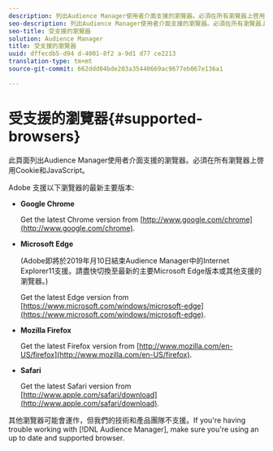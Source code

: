 ```yaml
---
description: 列出Audience Manager使用者介面支援的瀏覽器。必須在所有瀏覽器上啓用Cookie和JavaScript。
seo-description: 列出Audience Manager使用者介面支援的瀏覽器。必須在所有瀏覽器上啓用Cookie和JavaScript。
seo-title: 受支援的瀏覽器
solution: Audience Manager
title: 受支援的瀏覽器
uuid: dffecdb5-d94 d-4001-8f2 a-9d1 d77 ce2213
translation-type: tm+mt
source-git-commit: 662ddd04bde203a35440669ac9677eb067e136a1

---
```



# 受支援的瀏覽器{#supported-browsers}

此頁面列出Audience Manager使用者介面支援的瀏覽器。必須在所有瀏覽器上啓用Cookie和JavaScript。

<!-- 

c_supported_browsers.xml

 -->

Adobe 支援以下瀏覽器的最新主要版本:

* **Google Chrome**

   Get the latest Chrome version from [http://www.google.com/chrome](http://www.google.com/chrome).

* **Microsoft Edge**

   (Adobe即將於2019年月10日結束Audience Manager中的Internet Explorer11支援。請盡快切換至最新的主要Microsoft Edge版本或其他支援的瀏覽器。)

   Get the latest Edge version from [https://www.microsoft.com/windows/microsoft-edge](https://www.microsoft.com/windows/microsoft-edge).

* **Mozilla Firefox**

   Get the latest Firefox version from [http://www.mozilla.com/en-US/firefox](http://www.mozilla.com/en-US/firefox).

* **Safari**

   Get the latest Safari version from [http://www.apple.com/safari/download](http://www.apple.com/safari/download).

其他瀏覽器可能會運作，但我們的技術和產品團隊不支援。If you're having trouble working with [!DNL Audience Manager], make sure you're using an up to date and supported browser.
